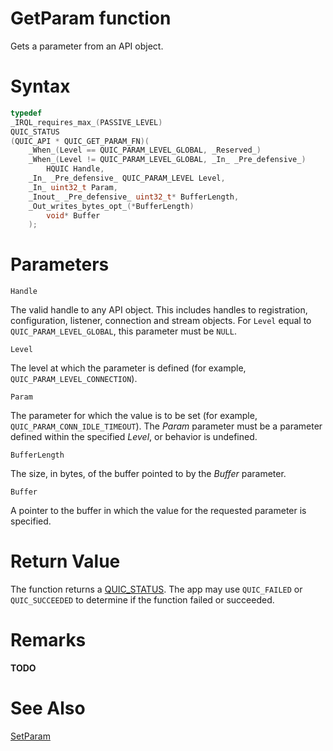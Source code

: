 GetParam function
======

Gets a parameter from an API object.

# Syntax

```C
typedef
_IRQL_requires_max_(PASSIVE_LEVEL)
QUIC_STATUS
(QUIC_API * QUIC_GET_PARAM_FN)(
    _When_(Level == QUIC_PARAM_LEVEL_GLOBAL, _Reserved_)
    _When_(Level != QUIC_PARAM_LEVEL_GLOBAL, _In_ _Pre_defensive_)
        HQUIC Handle,
    _In_ _Pre_defensive_ QUIC_PARAM_LEVEL Level,
    _In_ uint32_t Param,
    _Inout_ _Pre_defensive_ uint32_t* BufferLength,
    _Out_writes_bytes_opt_(*BufferLength)
        void* Buffer
    );
```

# Parameters

`Handle`

The valid handle to any API object. This includes handles to registration, configuration, listener, connection and stream objects. For `Level` equal to `QUIC_PARAM_LEVEL_GLOBAL`, this parameter must be `NULL`.

`Level`

The level at which the parameter is defined (for example, `QUIC_PARAM_LEVEL_CONNECTION`).

`Param`

The parameter for which the value is to be set (for example, `QUIC_PARAM_CONN_IDLE_TIMEOUT`). The *Param* parameter must be a parameter defined within the specified *Level*, or behavior is undefined.

`BufferLength`

The size, in bytes, of the buffer pointed to by the *Buffer* parameter.

`Buffer`

A pointer to the buffer in which the value for the requested parameter is specified.

# Return Value

The function returns a [QUIC_STATUS](QUIC_STATUS.md). The app may use `QUIC_FAILED` or `QUIC_SUCCEEDED` to determine if the function failed or succeeded.

# Remarks

**TODO**

# See Also

[SetParam](SetParam.md)<br>
